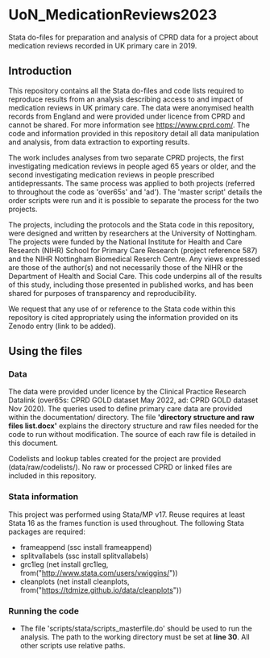 # UoN_MedicationReviews2023
Stata do-files for preparation and analysis of CPRD data for a project about medication reviews recorded in UK primary care in 2019.

## Introduction
This repository contains all the Stata do-files and code lists required to reproduce results from an analysis describing access to and impact of medication reviews in UK primary care. The data were anonymised health records from England and were provided under licence from CPRD and cannot be shared. For more information see https://www.cprd.com/. The code and information provided in this repository detail all data manipulation and analysis, from data extraction to exporting results.

The work includes analyses from two separate CPRD projects, the first investigating medication reviews in people aged 65 years or older, and the second investigating medication reviews in people prescribed antidepressants. The same process was applied to both projects (referred to throughout the code as 'over65s' and 'ad'). The 'master script' details the order scripts were run and it is possible to separate the process for the two projects.

The projects, including the protocols and the Stata code in this repository, were designed and written by researchers at the University of Nottingham. The projects were funded by the National Institute for Health and Care Research (NIHR) School for Primary Care Research (project reference 587) and the NIHR Nottingham Biomedical Reserch Centre. Any views expressed are those of the author(s) and not necessarily those of the NIHR or the Department of Health and Social Care. This code underpins all of the results of this study, including those presented in published works, and has been shared for purposes of transparency and reproducibility.

We request that any use of or reference to the Stata code within this repository is cited appropriately using the information provided on its Zenodo entry (link to be added).

## Using the files
### Data
The data were provided under licence by the Clinical Practice Research Datalink (over65s: CPRD GOLD dataset May 2022, ad: CPRD GOLD dataset Nov 2020). The queries used to define primary care data are provided within the documentation/ directory. The file **'directory structure and raw files list.docx'** explains the directory structure and raw files needed for the code to run without modification. The source of each raw file is detailed in this document.

Codelists and lookup tables created for the project are provided (data/raw/codelists/). No raw or processed CPRD or linked files are included in this repository. 

### Stata information
This project was performed using Stata/MP v17. Reuse requires at least Stata 16 as the frames function is used throughout. The following Stata packages are required:
- frameappend (ssc install frameappend)
- splitvallabels (ssc install splitvallabels)
- grc1leg (net install grc1leg, from("http://www.stata.com/users/vwiggins/"))
- cleanplots (net install cleanplots, from("https://tdmize.github.io/data/cleanplots"))

### Running the code
- The file 'scripts/stata/scripts_masterfile.do' should be used to run the analysis. The path to the working directory must be set at **line 30**. All other scripts use relative paths.
